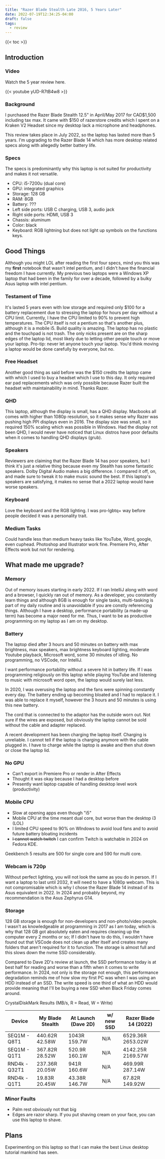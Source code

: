 ```yaml
---
title: "Razer Blade Stealth Late 2016, 5 Years Later"
date: 2022-07-19T12:34:25-04:00
draft: false
tags:
  - review
---
```


{{< toc >}}

## Introduction

### Video

Watch the 5 year review here.

{{< youtube yUD-R7tB4w8 >}}

### Background

I purchased the Razer Blade Stealth 12.5" in April/May 2017 for CAD$1,500 including tax max.
It came with $150 of razerstore credits which I spent on a Kraken V2 Headset since my desktop lack a microphone and headphones.

This review takes place in July 2022, so the laptop has lasted more than 5 years. I'm upgrading
to the Razer Blade 14 which has more desktop related specs along with allegedly better battery life.

### Specs

The specs is predominantly why this laptop is not suited for productivity and makes it not versatile.

- CPU: i5-7200u (dual core)
- GPU: integrated graphics
- Storage: 128 GB
- RAM: 8GB
- Battery: ???
- Left side ports: USB C charging, USB 3, audio jack
- Right side ports: HDMI, USB 3
- Chassis: aluminum
- Color: black
- Keyboard: RGB lightning but does not light up symbols on the functions keys.

## Good Things

Although you might LOL after reading the first four specs, mind you this was my **first** notebook that wasn't intel pentium, and I didn't have the financial freedom I have currently. My previous two laptops were a Windows XP laptop that had been in the family for over a decade, followed by a bulky Asus laptop with intel pentium.

### Testament of Time

It's lasted 5 years even with low storage and required only $100 for a battery replacement due
to stressing the laptop for hours per day without a CPU limit. Currently, I have the CPU
limited to 90% to prevent high temperatures. The CPU itself is not a pentium so that's another
plus, although it is a mobile i5. Build quality is amazing. The laptop has no plastic and
the touchpad is not trash. The only nicks present are on the sharp
edges of the laptop lid, most likely due to letting other people touch or move your laptop.
Pro-tip: never let anyone touch your laptop. You'd think moving a laptop would be done
carefully by everyone, but no.

### Free Headset

Another good thing as said before was the $150 credits the laptop came with which I used
to buy a headset which I use to this day. It only required ear pad replacements which was
only possible because Razer built the headset with maintainability in mind. Thanks Razer.

### QHD

This laptop, although the display is small, has a QHD display. Macbooks all comes with higher
than 1080p resolution, so it makes sense why Razer was pushing high PPI displays even in 2016.
The display size was small, so it required 150% scaling which was possible in Windows. Had
the display not been QHD, I would never have noticed that Linux distros have poor
defaults when it comes to handling QHD displays (grub).

### Speakers

Reviewers are claiming that the Razer Blade 14 has poor speakers, but I think
it's just a relative thing because even my Stealth has some fantastic speakers.
Dolby Digital Audio makes a big difference. I compared it off, on, and
made sure to tweak it to make music sound the best. If this laptop's speakers
are satisfying, it makes no sense that a 2022 laptop would have worse speakers.

### Keyboard

Love the keyboard and the RGB lighting. I was pro-lgbtq+ way before people decided
it was a personality trait.

### Medium Tasks

Could handle less than medium heavy tasks like YouTube, Word, google, even cuphead.
Photoshop and Illustrator work fine. Premiere Pro, After Effects work but not for rendering.

## What made me upgrade?

### Memory

Out of memory issues starting in early 2022. If I ran IntelliJ along with word
and a browser, I quickly ran out of memory. As a developer, you constantly learn
things and although 8GB is enough for single tasks, multi-tasking is part of my daily routine and is unavoidable if you are constly referencing things.
Although I have a desktop, performance portability (a made-up term) has become a major need for me.
Thus, I want to be as productive programming on my laptop as I am on my desktop.

### Battery

The laptop died after 3 hours and 50 minutes on battery with max brightness, max speakers, max brightness keyboard lighting,
moderate Youtube playback, Microsoft word, some 30 minutes of idling. No programming, no VSCode, nor IntelliJ.

I want performance portability without a severe hit in battery life. If I was programming religiously on this laptop while playing YouTube
and listening to music with microsoft word open, the laptop would surely last less.

In 2020, I was overusing the laptop and the fans were spinning constantly every day. The battery ending up becoming bloated
and I had to replace it. I was able to replace it myself, however the 3 hours and 50 minutes is using this new battery.

The cord that is connected to the adaptor has the outside worn out. Not sure if the wires are exposed, but
obviously the laptop cannot be sold without the cable and adapter replaced.

A recent development has been charging the laptop itself. Charging is unreliable. I cannot tell if the laptop is charging anymore
with the cable plugged in. I have to charge while the laptop is awake and then shut down or close the laptop lid.

### No GPU

- Can't export in Premiere Pro or render in After Effects
- Thought it was okay because I had a desktop before
- Presently want laptop capable of handling desktop level work (productivity)

### Mobile CPU

- Slow at opening apps even though "i5"
- Mobile CPU at the time meant dual core, but worse than the desktop i3 (LOL)
- I limited CPU speed to 90% on WIndows to avoid loud fans and to avoid future battery bloating incidents
- ~~I cannot watch twitch~~ I can confirm Twitch is watchable in 2024 on Fedora KDE.

Geekbench 5 results are 500 for single core and 590 for multi core.

### Webcam is 720p

Without perfect lighting, you will not look the same as you do in person. If I want
a laptop to last until 2032, it will need to have a 1080p webcam. This is not compromisable
which is why I chose the Razer Blade 14 instead of its Asus equivalent in 2022. In 2024 and probably beyond, my recommendation is the Asus Zephyrus G14.

### Storage

128 GB storage is enough for non-developers and non-photo/video people. I wasn't as
knowledgeable at programming in 2017 as I am today, which is why that 128 GB got absolutely
eaten and requires cleaning up the computer every 2 months or so; If I didn't
have to do this, I wouldn't have found out that VSCode does not clean up after
itself and creates many folders that aren't required for it to function.
The storage is almost full and this slows down the nvme SSD considerably.

Compared to Dave 2D's review at launch, the SSD performance today is at best half for reading and worse than a fifth when it comes to write performance. In 2024, not only is the storage not enough, this performance degradation reminds me of how slow my first PC was when I was using an HDD instead of an SSD. The write speed is one third of what an HDD would provide meaning that I'll be buying a new SSD when Black Friday comes around.

CrystalDiskMark Results (MB/s, R = Read, W = Write)

Device | My Blade Stealth | At Launch (Dave 2D) | w/ new SSD | Razer Blade 14 (2022)
-- | -- | -- | -- | --
SEQ1M - Q8T1 | 440.62R 42.58W | 1043R 159.7W | N/A | 6529.36R 2653.02W
SEQ1M - Q1T1 | 367.82R 28.52W | 520.9R 160.1W | N/A | 4142.25R 2169.57W
RND4k - Q32T1| 237.36R 20.05W | 941R 160.6W| N/A | 469.99R 287.14W
RND4k - Q1T1| 19.83R 20.45W | 43.38R 146.7W | N/A | 67.82R 149.92W

### Minor Faults

- Palm rest obviously not that big
- Edges are razor sharp. If you put shaving cream on your face, you can use this laptop to shave.

## Plans

Experimenting on this laptop so that I can make the best Linux desktop tutorial mankind has seen.
